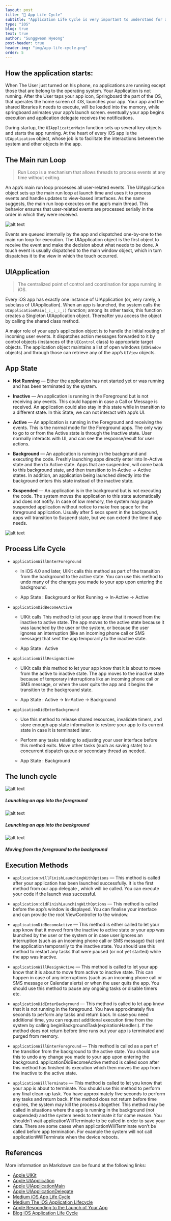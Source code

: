 ```yaml
---
layout: post
title: "📱 App Life Cycle"
subtitle: "Application Life Cycle is very important to understand for all the iOS Developers, who want to make enriched , immersive and smooth User experience."
type: "iOS"
blog: true
text: true
author: "Sunggweon Hyeong"
post-header: true
header-img: "img/app-life-cycle.png"
order: 5
---
```


## How the application starts:

When The User just turned on his phone, no applications are running except those that are belong to the operating system. Your Application is not running. After the User taps your app icon, Springboard the part of the OS, that operates the home screen of iOS, launches your app. Your app and the shared libraries it needs to execute, will be loaded into the memory, while springboard animates your app’s launch screen. eventually your app begins execution and application delegate receives the notifications.

During startup, the `UIApplicationMain` function sets up several key objects and starts the app running. At the heart of every iOS app is the `UIApplication` object, whose job is to facilitate the interactions between the system and other objects in the app.

## The Main run Loop

> Run Loop is a mechanism that allows threads to process events at any time without exiting.

An app’s main run loop processes all user-related events. The UIApplication object sets up the main run loop at launch time and uses it to process events and handle updates to view-based interfaces. As the name suggests, the main run loop executes on the app’s main thread. This behavior ensures that user-related events are processed serially in the order in which they were received.

![alt text](<https://dl.dropboxusercontent.com/s/i6ed655jlzrizs1/IMG_1006.PNG> "Main run Loop")

Events are queued internally by the app and dispatched one-by-one to the main run loop for execution. The UIApplication object is the first object to receive the event and make the decision about what needs to be done. A touch event is usually dispatched to the main window object, which in turn dispatches it to the view in which the touch occurred.

## UIApplication

> The centralized point of control and coordination for apps running in iOS.

Every iOS app has exactly one instance of UIApplication (or, very rarely, a subclass of UIApplication). When an app is launched, the system calls the `UIApplicationMain(_:_:_:_:)` function; among its other tasks, this function creates a Singleton UIApplication object. Thereafter you access the object by calling the shared class method.

A major role of your app’s application object is to handle the initial routing of incoming user events. It dispatches action messages forwarded to it by control objects (instances of the `UIControl` class) to appropriate target objects. The application object maintains a list of open windows (`UIWindow` objects) and through those can retrieve any of the app’s `UIView` objects.

## App State

- **Not Running** — Either the application has not started yet or was running and has been terminated by the system.

- **Inactive** — An application is running in the Foreground but is not receiving any events. This could happen in case a Call or Message is received. An application could also stay in this state while in transition to a different state. In this State, we can not interact with app’s UI.

- **Active** — An application is running in the Foreground and receiving the events. This is the normal mode for the Foreground apps. The only way to go to or from the Active state is through the Inactive state. User normally interacts with UI, and can see the response/result for user actions.

- **Background** — An application is running in the background and executing the code. Freshly launching apps directly enter into In-Active state and then to Active state. Apps that are suspended, will come back to this background state, and then transition to In-Active → Active states. In addition, an application being launched directly into the background enters this state instead of the inactive state.

- **Suspended** — An application is in the background but is not executing the code. The system moves the application to this state automatically and does not notify. In case of low memory, the system may purge suspended application without notice to make free space for the foreground application. Usually after 5 secs spent in the background, apps will transition to Suspend state, but we can extend the time if app needs.

![alt text](<https://dl.dropboxusercontent.com/s/wpmf59gfnaiuafr/IMG_1008.PNG> "App State")

## Process Life Cycle

* `applicationWillEnterForeground`

	* In iOS 4.0 and later, UIKit calls this method as part of the transition from the background to the active state. You can use this method to undo many of the changes you made to your app upon entering the background. 

	* App State : Background or Not Running -> In-Active -> Active

* `applicationDidBecomeActive`

	* UIKit calls This method to let your app know that it moved from the inactive to active state. The app moves to the active state because it was launched by the user or the system, or because the user ignores an interruption (like an incoming phone call or SMS message) that sent the app temporarily to the inactive state.

	* App State : Active

* `applicationWillResignActive`

	* UIKit calls this method to let your app know that it is about to move from the active to inactive state. The app moves to the inactive state because of temporary interruptions like an incoming phone call or SMS message, or when the user quits the app and it begins the transition to the background state.

	* App State : Active -> In-Active -> Background

* `applicationDidEnterBackground`

	* Use this method to release shared resources, invalidate timers, and store enough app state information to restore your app to its current state in case it is terminated later. 

	* Perform any tasks relating to adjusting your user interface before this method exits. Move other tasks (such as saving state) to a concurrent dispatch queue or secondary thread as needed. 

	* App State : Background

## The lunch cycle

![alt text](<https://miro.medium.com/max/700/1*0XS9grFLWcz6Quzdu5syGw.png> "Launching an app into the foreground")
##### Launching an app into the foreground 

![alt text](<https://miro.medium.com/max/700/1*5LKm3FR67tuGYEeh_eDgIA.png> "Launching an app into the background")
##### Launching an app into the background

![alt text](<https://miro.medium.com/max/700/1*xPCYq-6QcCR8FvB1L1_jfw.png> "Moving from the foreground to the background")
##### Moving from the foreground to the background


## Execution Methods 

- `application:willFinishLaunchingWithOptions` — This method is called after your application has been launched successfully. It is the first method from our app delegate , which will be called. You can execute your code if the launch was successful.

- `application:didFinishLaunchingWithOptions` — This method is called before the app’s window is displayed. You can finalise your interface and can provide the root ViewController to the window.

- `applicationDidBecomeActive` — This method is either called to let your app know that it moved from the inactive to active state or your app was launched by the user or the system or in case user ignores an interruption (such as an incoming phone call or SMS message) that sent the application temporarily to the inactive state. You should use this method to restart any tasks that were paused (or not yet started) while the app was inactive.

- `applicationWillResignActive` — This method is called to let your app know that it is about to move from active to inactive state. This can happen in case of any interruptions (such as an incoming phone call or SMS message or Calendar alerts) or when the user quits the app. You should use this method to pause any ongoing tasks or disable timers etc.

- `applicationDidEnterBackground` — This method is called to let app know that it is not running in the foreground. You have approximately five seconds to perform any tasks and return back. In case you need additional time, you can request additional execution time from the system by calling beginBackgroundTask(expirationHandler:). If the method does not return before time runs out your app is terminated and purged from memory.

- `applicationWillEnterForeground` — This method is called as a part of the transition from the background to the active state. You should use this to undo any change you made to your app upon entering the background. applicationDidBecomeActive method is called soon after this method has finished its execution which then moves the app from the inactive to the active state.

- `applicationWillTerminate` — This method is called to let you know that your app is about to terminate. You should use this method to perform any final clean-up task. You have approximately five seconds to perform any tasks and return back. If the method does not return before time expires, the system may kill the process altogether. This method may be called in situations where the app is running in the background (not suspended) and the system needs to terminate it for some reason. You shouldn’t wait applicationWillTerminate to be called in order to save your data. There are some cases when applicationWillTerminate won’t be called before app termination. For example the system will not call applicationWillTerminate when the device reboots.

## References

More information on Markdown can be found at the following links:

- [Apple UIKit](https://developer.apple.com/documentation/uikit)
- [Apple UIApplication](https://developer.apple.com/documentation/uikit/uiapplication)
- [Apple UIApplicationMain](https://developer.apple.com/documentation/uikit/1622933-uiapplicationmain?language=objc)
- [Apple UIApplicationDelegate](https://developer.apple.com/documentation/uikit/uiapplicationdelegate)
- [Medium iOS App Life Cycle](https://medium.com/@neroxiao/ios-app-life-cycle-ec1b31cee9dc)
- [Medium The iOS Application Lifecycle](https://medium.com/hackernoon/application-life-cycle-in-ios-12b6ba6af78b)
- [Apple Responding to the Launch of Your App](https://developer.apple.com/documentation/uikit/app_and_environment/responding_to_the_launch_of_your_app)
- [Blog iOS Application Life Cycle](https://hcn1519.github.io/articles/2017-09/ios_app_lifeCycle) 


